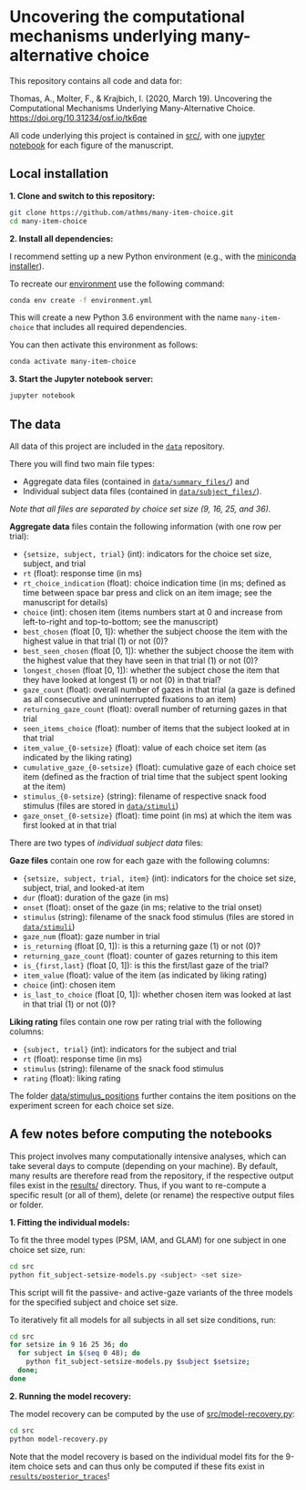 # Uncovering the computational mechanisms underlying many-alternative choice

This repository contains all code and data for:

Thomas, A., Molter, F., & Krajbich, I. (2020, March 19). Uncovering the Computational Mechanisms Underlying Many-Alternative Choice. https://doi.org/10.31234/osf.io/tk6qe

All code underlying this project is contained in [src/](src/), with one [jupyter notebook](https://jupyter.org) for each figure of the manuscript. 


## Local installation

**1. Clone and switch to this repository:**

```bash
git clone https://github.com/athms/many-item-choice.git
cd many-item-choice
```

**2. Install all dependencies:**

I recommend setting up a new Python environment (e.g., with the [miniconda installer](https://docs.conda.io/en/latest/miniconda.html)). 

To recreate our [environment](https://docs.conda.io/projects/conda/en/latest/user-guide/tasks/manage-environments.html) use the following command:

```bash
conda env create -f environment.yml
```

This will create a new Python 3.6 environment with the name `many-item-choice` that includes all required dependencies.

You can then activate this environment as follows:

```bash
conda activate many-item-choice
```

**3. Start the Jupyter notebook server:**

```bash
jupyter notebook
```

## The data

All data of this project are included in the [`data`](data/) repository.

There you will find two main file types:
- Aggregate data files (contained in [`data/summary_files/`](data/summary_files/)) and
- Individual subject data files (contained in [`data/subject_files/`](data/subject_files/)).  

*Note that all files are separated by choice set size (9, 16, 25, and 36).*

**Aggregate data** files contain the following information (with one row per trial): 

- `{setsize, subject, trial}` (int): indicators for the choice set size, subject, and trial
- `rt` (float): response time (in ms)
- `rt_choice_indication` (float): choice indication time (in ms; defined as time between space bar press and click on an item image; see the manuscript for details)
- `choice` (int): chosen item (items numbers start at 0 and increase from left-to-right and top-to-bottom; see the manuscript)
- `best_chosen` (float [0, 1]): whether the subject choose the item with the highest value in that trial (1) or not (0)?
- `best_seen_chosen` (float [0, 1]): whether the subject choose the item with the highest value that they have seen in that trial (1) or not (0)?
- `longest_chosen` (float [0, 1]): whether the subject chose the item that they have looked at longest (1) or not (0) in that trial?
- `gaze_count` (float): overall number of gazes in that trial (a gaze is defined as all consecutive and uninterrupted fixations to an item)
- `returning_gaze_count` (float): overall number of returning gazes in that trial
- `seen_items_choice` (float): number of items that the subject looked at in that trial
- `item_value_{0-setsize}` (float): value of each choice set item (as indicated by the liking rating)
- `cumulative_gaze_{0-setsize}` (float): cumulative gaze of each choice set item (defined as the fraction of trial time that the subject spent looking at the item)
- `stimulus_{0-setsize}` (string): filename of respective snack food stimulus (files are stored in [`data/stimuli`](data/stimuli))
- `gaze_onset_{0-setsize}` (float): time point (in ms) at which the item was first looked at in that trial

There are two types of *individual subject data* files:

**Gaze files** contain one row for each gaze with the following columns: 

- `{setsize, subject, trial, item}` (int): indicators for the choice set size, subject, trial, and looked-at item
- `dur` (float): duration of the gaze (in ms)
- `onset` (float): onset of the gaze (in ms; relative to the trial onset)
- `stimulus` (string): filename of the snack food stimulus (files are stored in [`data/stimuli`](data/stimuli))
- `gaze_num` (float): gaze number in trial
- `is_returning` (float [0, 1]): is this a returning gaze (1) or not (0)?
- `returning_gaze_count` (float): counter of gazes returning to this item
- `is_{first,last}` (float [0, 1]): is this the first/last gaze of the trial?
- `item_value` (float): value of the item (as indicated by liking rating)
- `choice` (int): chosen item
- `is_last_to_choice` (float [0, 1]): whether chosen item was looked at last in that trial (1) or not (0)?

**Liking rating** files contain one row per rating trial with the following columns: 

- `{subject, trial}` (int): indicators for the subject and trial
- `rt` (float): response time (in ms)
- `stimulus` (string): filename of the snack food stimulus
- `rating` (float): liking rating

The folder [data/stimulus_positions](data/stimulus_positions) further contains the item positions on the experiment screen for each choice set size.

## A few notes before computing the notebooks

This project involves many computationally intensive analyses, which can take several days to compute (depending on your machine). By default, many results are therefore read from the repository, if the respective output files exist in the [results/](results/) directory. Thus, if you want to re-compute a specific result (or all of them), delete (or rename) the respective output files or folder. 

**1. Fitting the individual models:**

To fit the three model types (PSM, IAM, and GLAM) for one subject in one choice set size, run:

```bash
cd src
python fit_subject-setsize-models.py <subject> <set size>
```
This script will fit the passive- and active-gaze variants of the three models for the specified subject and choice set size.

To iteratively fit all models for all subjects in all set size conditions, run:

```bash
cd src
for setsize in 9 16 25 36; do
  for subject in $(seq 0 48); do
    python fit_subject-setsize-models.py $subject $setsize;
  done;
done
```

**2. Running the model recovery:**

The model recovery can be computed by the use of [src/model-recovery.py](src/model-recovery.py):

```bash
cd src
python model-recovery.py
```

Note that the model recovery is based on the individual model fits for the 9-item choice sets and can thus only be computed if these fits exist in [`results/posterior_traces`](results/posterior_traces/)!

